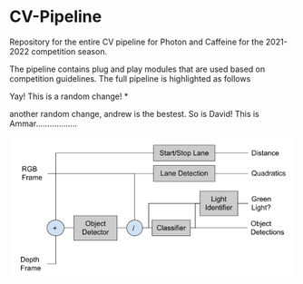 # CV-Pipeline
Repository for the entire CV pipeline for Photon and Caffeine for the 2021-2022 competition season.

The pipeline contains plug and play modules that are used based on competition guidelines. The full pipeline is highlighted as follows


Yay! This is a random change! *

another random change, andrew is the bestest. So is David! This is Ammar..................

![CV Pipeline Model](resources/images/pipeline_model.PNG)

